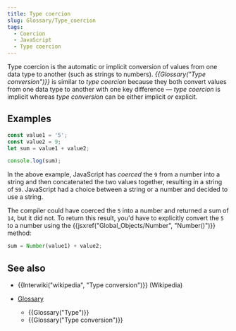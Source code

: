 ```yaml
---
title: Type coercion
slug: Glossary/Type_coercion
tags:
  - Coercion
  - JavaScript
  - Type coercion
---
```

Type coercion is the automatic or implicit conversion of values from one data type to another (such as strings to numbers). _{{Glossary("Type conversion")}}_ is similar to _type coercion_ because they both convert values from one data type to another with one key difference — _type coercion_ is implicit whereas _type conversion_ can be either implicit _or_ explicit.

## Examples

```js
const value1 = '5';
const value2 = 9;
let sum = value1 + value2;

console.log(sum);
```

In the above example, JavaScript has _coerced_ the `9` from a number into a string and then concatenated the two values together, resulting in a string of `59`. JavaScript had a choice between a string or a number and decided to use a string.

The compiler could have coerced the `5` into a number and returned a sum of `14`, but it did not. To return this result, you'd have to explicitly convert the `5` to a number using the {{jsxref("Global_Objects/Number", "Number()")}} method:

```js
sum = Number(value1) + value2;
```

## See also

- {{Interwiki("wikipedia", "Type conversion")}} (Wikipedia)
- [Glossary](/en-US/docs/Glossary)

  - {{Glossary("Type")}}
  - {{Glossary("Type conversion")}}
